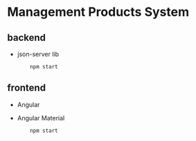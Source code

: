 # Management Products System

## backend
- json-server lib

    ```
        npm start
    ```


## frontend
- Angular
- Angular Material

    ```
        npm start
    ```